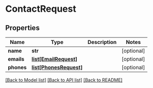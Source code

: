 # ContactRequest

## Properties
Name | Type | Description | Notes
------------ | ------------- | ------------- | -------------
**name** | **str** |  | [optional] 
**emails** | [**list[EmailRequest]**](EmailRequest.md) |  | [optional] 
**phones** | [**list[PhonesRequest]**](PhonesRequest.md) |  | [optional] 

[[Back to Model list]](../README.md#documentation-for-models) [[Back to API list]](../README.md#documentation-for-api-endpoints) [[Back to README]](../README.md)


